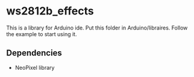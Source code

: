 # ws2812b_effects
This is a library for Arduino ide.
Put this folder in Arduino/libraires.
Follow the example to start using it.

## Dependencies
- NeoPixel library
